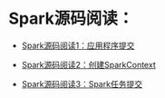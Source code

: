 # Spark源码阅读：

* [Spark源码阅读1：应用程序提交](../master/docs/submit.md)

* [Spark源码阅读2：创建SparkContext](../master/docs/sparkcontext.md)

* [Spark源码阅读3：Spark任务提交](../master/docs/jobsubmit.md)